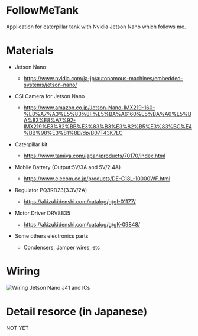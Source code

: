 # FollowMeTank
Application for caterpillar tank with Nvidia Jetson Nano which follows me.

# Materials
* Jetson Nano
    * https://www.nvidia.com/ja-jp/autonomous-machines/embedded-systems/jetson-nano/

* CSI Camera for Jetson Nano
    * https://www.amazon.co.jp/Jetson-Nano-IMX219-160-%E8%A7%A3%E5%83%8F%E5%BA%A6160%E5%BA%A6%E5%BA%83%E8%A7%92-IMX219%E3%82%BB%E3%83%B3%E3%82%B5%E3%83%BC%E4%BB%98%E3%81%8D/dp/B07T43K7LC

* Caterpillar kit
    * https://www.tamiya.com/japan/products/70170/index.html

* Mobile Battery (Output:5V/3A and 5V/2.4A)
    * https://www.elecom.co.jp/products/DE-C18L-10000WF.html

* Regulator PQ3RD23(3.3V/2A)
    * https://akizukidenshi.com/catalog/g/gI-01177/

* Motor Driver DRV8835
    * https://akizukidenshi.com/catalog/g/gK-09848/

* Some others electronics parts
    * Condensers, Jamper wires, etc

# Wiring
![Wiring Jetson Nano J41 and ICs](https://github.com/kanlkan/FollowMeTank/blob/main/resorce/Wiring_JetsonNano_ICs.png)

# Detail resorce (in Japanese)
NOT YET
